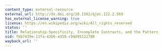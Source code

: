 ```yaml
---
content_type: external-resource
external_url: http://dx.doi.org/10.1162/qjec.122.2.569
has_external_license_warning: true
license: https://en.wikipedia.org/wiki/All_rights_reserved
status: ''
title: Relationship-Specificity, Incomplete Contracts, and the Pattern of Trade
uid: fbb7439e-11fa-42b6-a359-c94d95122788
wayback_url: ''
---
```

